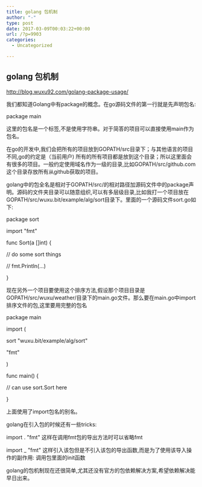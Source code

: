 ```yaml
---
title: golang 包机制
author: "-"
type: post
date: 2017-03-09T00:03:22+00:00
url: /?p=9903
categories:
  - Uncategorized

---
```

## golang 包机制
http://blog.wuxu92.com/golang-package-usage/
  
我们都知道Golang中有package的概念。在go源码文件的第一行就是先声明包名: 

package main

这里的包名是一个标签,不是使用字符串。对于简答的项目可以直接使用main作为包名。

在go的开发中,我们会把所有的项目放到GOPATH/src目录下；与其他语言的项目不同,go的约定是（当前用户) 所有的所有项目都是放到这个目录；所以这里面会有很多的项目。一般约定使用域名作为一级的目录,比如GOPATH/src/github.com这个目录存放所有从github获取的项目。

golang中的包全名是相对于GOPATH/src/的相对路径加源码文件中的package声明。源码的文件夹目录可以随意组织,可以有多层级目录,比如我打一个项目放在 GOPATH/src/wuxu.bit/example/alg/sort目录下。里面的一个源码文件sort.go如下: 

package sort

import "fmt"

func Sort(a []int) {
  
// do some sort things
  
// fmt.Println(...)
  
}

现在另外一个项目要使用这个排序方法,假设那个项目目录是GOPATH/src/wuxu/weather/目录下的main.go文件。那么要在main.go中import排序文件的包,这里要用完整的包名

package main

import (
  
sort "wuxu.bit/example/alg/sort"
  
"fmt"
  
)

func main() {
  
// can use sort.Sort here
  
}

上面使用了import包名的别名。

golang在引入包的时候还有一些tricks: 

import . "fmt" 这样在调用fmt包的导出方法时可以省略fmt
  
import _ "fmt" 这样引入该包但是不引入该包的导出函数,而是为了使用该导入操作的副作用: 调用包里面的init函数
  
golang的包机制现在还很简单,尤其还没有官方的包依赖解决方案,希望依赖解决能早日出来。